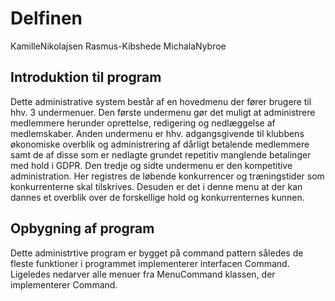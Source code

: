 # Delfinen

KamilleNikolajsen
Rasmus-Kibshede
MichalaNybroe

## Introduktion til program
Dette administrative system består af en hovedmenu der fører brugere til hhv. 3 undermenuer. Den første undermenu gør det muligt at administrere medlemmere herunder oprettelse, redigering og nedlæggelse af medlemskaber. Anden undermenu er hhv. adgangsgivende til klubbens økonomiske overblik og administrering af dårligt betalende medlemmere samt de af disse som er nedlagte grundet repetitiv manglende betalinger med hold i GDPR. Den tredje og sidte undermenu er den kompetitive administration. Her registres de løbende konkurrencer og træningstider som konkurrenterne skal tilskrives. Desuden er det i denne menu at der kan dannes et overblik over de forskellige hold og konkurrenternes kunnen.

## Opbygning af program
Dette administrtive program er bygget på command pattern således de fleste funktioner i programmet implementerer interfacen Command. Ligeledes nedarver alle menuer fra MenuCommand klassen, der implementerer Command.
